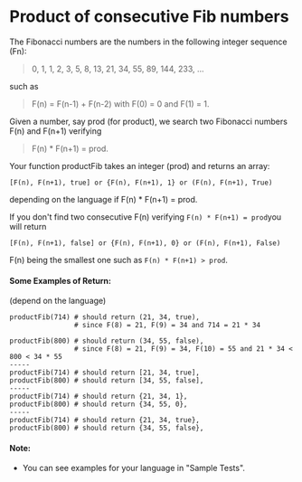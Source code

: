 # Product of consecutive Fib numbers
The Fibonacci numbers are the numbers in the following integer sequence (Fn):
>0, 1, 1, 2, 3, 5, 8, 13, 21, 34, 55, 89, 144, 233, ...

such as 
>F(n) = F(n-1) + F(n-2) with F(0) = 0 and F(1) = 1.

Given a number, say prod (for product), we search two Fibonacci numbers F(n) and F(n+1) verifying 
>F(n) * F(n+1) = prod.

Your function productFib takes an integer (prod) and returns
an array: 
```
[F(n), F(n+1), true] or {F(n), F(n+1), 1} or (F(n), F(n+1), True)
```
depending on the language if F(n) * F(n+1) = prod.

If you don't find two consecutive F(n) verifying `F(n) * F(n+1) = prod`you will return
```
[F(n), F(n+1), false] or {F(n), F(n+1), 0} or (F(n), F(n+1), False)
```
F(n) being the smallest one such as `F(n) * F(n+1) > prod`.


#### Some Examples of Return:
(depend on the language)

```
productFib(714) # should return (21, 34, true), 
                # since F(8) = 21, F(9) = 34 and 714 = 21 * 34

productFib(800) # should return (34, 55, false), 
                # since F(8) = 21, F(9) = 34, F(10) = 55 and 21 * 34 < 800 < 34 * 55
-----
productFib(714) # should return [21, 34, true], 
productFib(800) # should return [34, 55, false], 
-----
productFib(714) # should return {21, 34, 1}, 
productFib(800) # should return {34, 55, 0},        
-----
productFib(714) # should return {21, 34, true}, 
productFib(800) # should return {34, 55, false}, 
```

#### Note:

- You can see examples for your language in "Sample Tests".

